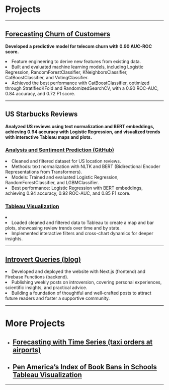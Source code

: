 # Projects

---

## [Forecasting Churn of Customers](https://github.com/vinipta-s/Forecasting_Churn_of_Customers/tree/main)

  <b>Developed a predictive model for telecom churn with 0.90 AUC-ROC score.
  </b>
  <li>
    Feature engineering to derive new features from existing data.
  </li>
  <li>
    Built and evaluated machine learning models, including Logistic Regression, RandomForestClassifier, KNeighborsClassifier, CatBoostClassifier, and VotingClassifier.
  </li>
  <li>
    Achieved the best performance with CatBoostClassifier, optimized through StratifiedKFold and RandomizedSearchCV, with a 0.90 ROC-AUC, 0.84 accuracy, and 0.72 F1 score.
  </li>

---

## US Starbucks Reviews 
<b> Analyzed US reviews using text normalization and BERT embeddings, achieving 0.94 accuracy with Logistic Regression, and visualized trends with interactive Tableau maps and plots.</b>
### [Analysis and Sentiment Prediction (GitHub)](https://github.com/vinipta-s/Starbucks_Reviews_Sentiment_Prediction) 

  <li>
    Cleaned and filtered dataset for US location reviews.
  </li>
  <li>
    Methods: text normalization with NLTK and BERT (Bidirectional Encoder Representations from Transformers). 
  </li>
  <li>
    Models: Trained and evaluated Logistic Regression, RandomForestClassifier, and LGBMClassifier.
  </li>
  <li>
    Best performance: Logistic Regression with BERT embeddings, achieving 0.94 accuracy, 0.92 ROC-AUC, and 0.85 F1 score. 
  </li>
  
### [Tableau Visualization](https://public.tableau.com/app/profile/vinipta.sabbithi/viz/StarbucksReviewsVisualization/Dashboard1) 
  <li>
    <li>
    Loaded cleaned and filtered data to Tableau to create a map and bar plots, showcasing review trends over time and by state.
  </li>
  <li>
    Implemented interactive filters and cross-chart dynamics for deeper insights.
  </li>

---

## [Introvert Queries (blog)](https://introvertqueries.com/) 
  <li>
    Developed and deployed the website with Next.js (frontend) and Firebase Functions (backend). 
  </li>
  <li>
    Publishing weekly posts on introversion, covering personal experiences, scientific insights, and practical advice.
  </li>
  <li>
    Building a foundation of thoughtful and well-crafted posts to attract future readers and foster a supportive community.
  </li>

---

# More Projects

- ## [Forecasting with Time Series (taxi orders at airports)](https://github.com/vinipta-s/Time-Series-Regression-Forecasting)
- ## [Pen America’s Index of Book Bans in Schools Tableau Visualization](https://public.tableau.com/views/PenAmericasIndexofBookBansinSchools2022-23/Dashboard1?:language=en-US&publish=yes&:sid=&:redirect=auth&:display_count=n&:origin=viz_share_link) 

---

